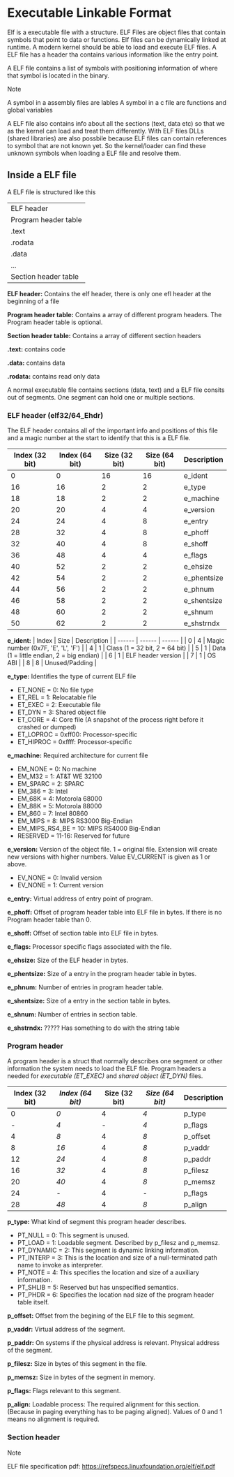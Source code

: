 # Executable Linkable Format
Elf is a executable file with a structure. ELF Files are object files that contain symbols that point to data or functions. 
Elf files can be dynamically linked at runtime. A modern kernel should be able to load and execute ELF files. A ELF file has a header tha contains various information like the entry point.


A ELF file contains a list of symbols with positioning information of where that symbol is located in the binary. 
>[!NOTE]
> A symbol in a assembly files are lables
> A symbol in a c file are functions and global variables


A ELF file also contains info about all the sections (text, data etc) so that we as the kernel can load and treat them differently.
With ELF files DLLs (shared libraries) are also possbile because ELF files can contain references to symbol that are not known yet. So the kernel/loader can find these unknown symbols when loading a ELF file and resolve them.

## Inside a ELF file
A ELF file is structured like this

| |
| ------ |
| ELF header |
| Program header table |
| .text |
| .rodata |
| .data |
| ... |
| Section header table |


**ELF header:** Contains the elf header, there is only one efl header at the beginning of a file


**Program header table:** Contains a array of different program headers. The Program header table is optional.


**Section header table:** Contains a array of different section headers


**.text:** contains code


**.data:** contains data


**.rodata:** contains read only data

A normal executable file contains sections (data, text) and a ELF file consits out of segments. One segment can hold one or multiple sections.

### ELF header (elf32/64_Ehdr)
The ELF header contains all of the important info and positions of this file and a magic number at the start to identify that this is a ELF file. 

| Index (32 bit) | Index (64 bit) | Size (32 bit) | Size (64 bit) | Description |
| ------ | ------ | ------ | ------ | ------ |
| 0 | 0 | 16 | 16 | e_ident |
| 16 | 16 | 2 | 2 | e_type |
| 18 | 18 | 2 | 2 | e_machine |
| 20 | 20 | 4 | 4 | e_version |
| 24 | 24 | 4 | 8 | e_entry |
| 28 | 32 | 4 | 8 | e_phoff |
| 32 | 40 | 4 | 8 | e_shoff |
| 36 | 48 | 4 | 4 | e_flags |
| 40 | 52 | 2 | 2 | e_ehsize |
| 42 | 54 | 2 | 2 | e_phentsize |
| 44 | 56 | 2 | 2 | e_phnum |
| 46 | 58 | 2 | 2 | e_shentsize |
| 48 | 60 | 2 | 2 | e_shnum |
| 50 | 62 | 2 | 2 | e_shstrndx |


**e_ident:**
| Index | Size | Description |
| ------ | ------ | ------ |
| 0 | 4 | Magic number (0x7F, 'E', 'L', 'F') |
| 4 | 1 | Class (1 = 32 bit, 2 = 64 bit) |
| 5 | 1 | Data (1 = little endian, 2 = big endian) |
| 6 | 1 | ELF header version |
| 7 | 1 | OS ABI |
| 8 | 8 | Unused/Padding |


**e_type:** Identifies the type of current ELF file
- ET_NONE = 0: No file type
- ET_REL = 1: Relocatable file
- ET_EXEC = 2: Executable file
- ET_DYN = 3: Shared object file
- ET_CORE = 4: Core file (A snapshot of the process right before it crashed or dumped)
- ET_LOPROC = 0xff00: Processor-specific
- ET_HIPROC = 0xffff: Processor-specific


**e_machine:** Required architecture for current file
- EM_NONE = 0: No machine
- EM_M32 = 1: AT&T WE 32100
- EM_SPARC = 2: SPARC
- EM_386 = 3: Intel
- EM_68K = 4: Motorola 68000
- EM_88K = 5: Motorola 88000
- EM_860 = 7: Intel 80860
- EM_MIPS = 8: MIPS RS3000 Big-Endian
- EM_MIPS_RS4_BE = 10: MIPS RS4000 Big-Endian
- RESERVED = 11-16: Reserved for future


**e_version:** Version of the object file. 1 = original file. Extension will create new versions with higher numbers. Value EV_CURRENT is given as 1 or above.
- EV_NONE = 0: Invalid version
- EV_NONE = 1: Current version


**e_entry:** Virtual address of entry point of program.


**e_phoff:** Offset of program header table into ELF file in bytes. If there is no Program header table than 0.


**e_shoff:** Offset of section table into ELF file in bytes.


**e_flags:** Processor specific flags associated with the file.


**e_ehsize:** Size of the ELF header in bytes.


**e_phentsize:** Size of a entry in the program header table in bytes.


**e_phnum:** Number of entries in program header table.


**e_shentsize:** Size of a entry in the section table in bytes.


**e_shnum:** Number of entries in section table.


**e_shstrndx:** ????? Has something to do with the string table 


### Program header
A program header is a struct that normally describes one segment or other information the system needs to load the ELF file. Program headers a needed for *executable (ET_EXEC)* and *shared object (ET_DYN)* files. 


| Index (32 bit) | *Index (64 bit)* | Size (32 bit) | *Size (64 bit)* | Description |
| ------ | ------ | ------ | ------ | ------ |
| 0 | *0* | 4 | *4* | p_type |
| - | *4* | - | *4* | p_flags |
| 4 | *8* | 4 | *8* | p_offset |
| 8 | *16* | 4 | *8* | p_vaddr |
| 12 | *24* | 4 | *8* | p_paddr |
| 16 | *32* | 4 | *8* | p_filesz |
| 20 | *40* | 4 | *8* | p_memsz |
| 24 | - | 4 | - | p_flags |
| 28 | *48* | 4 | *8* | p_align |


**p_type:** What kind of segment this program header describes.
- PT_NULL = 0: This segment is unused.
- PT_LOAD = 1: Loadable segment. Described by p_filesz and p_memsz.
- PT_DYNAMIC = 2: This segment is dynamic linking information.
- PT_INTERP = 3: This is the location and size of a null-terminated path name to invoke as interpreter.
- PT_NOTE = 4: This specifies the location and size of a auxiliary information.
- PT_SHLIB = 5: Reserved but has unspecified semantics.
- PT_PHDR = 6: Specifies the location nad size of the program header table itself. 


**p_offset:** Offset from the begining of the ELF file to this segment.


**p_vaddr:** Virtual address of the segment.


**p_paddr:** On systems if the physical address is relevant. Physical address of the segment.


**p_filesz:** Size in bytes of this segment in the file.


**p_memsz:** Size in bytes of the segment in memory.


**p_flags:** Flags relevant to this segment.


**p_align:** Loadable process: The required alignment for this section. (Because in paging everything has to be paging aligned). Values of 0 and 1 means no alignment is required.


### Section header

>[!NOTE]
>ELF file specification pdf:
>https://refspecs.linuxfoundation.org/elf/elf.pdf